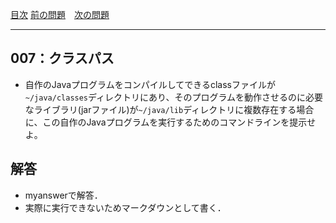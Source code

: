 [目次](../toc.md)
[前の問題](../006/README.md)　[次の問題](../008/README.md)


***
## 007：クラスパス

* 自作のJavaプログラムをコンパイルしてできるclassファイルが`~/java/classes`ディレクトリにあり、そのプログラムを動作させるのに必要なライブラリ(jarファイル)が`~/java/lib`ディレクトリに複数存在する場合に、この自作のJavaプログラムを実行するためのコマンドラインを提示せよ。

## 解答
- myanswerで解答．
- 実際に実行できないためマークダウンとして書く．
